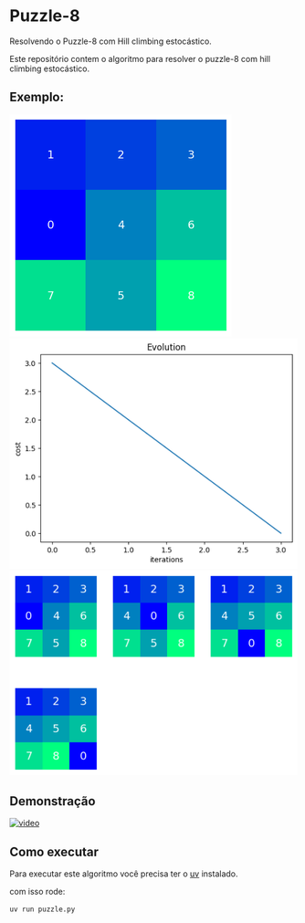 # Puzzle-8

Resolvendo o Puzzle-8 com Hill climbing estocástico.

Este repositório contem o algoritmo para resolver o puzzle-8 com hill climbing estocástico.

## Exemplo:

![tabuleiro](./medium.png)
![evolucao](./evolution_medium.png)
![resultado](./solution_medium.png)

## Demonstração

[![video](https://img.youtube.com/vi/mZv9SEVtDxE/0.jpg)](https://youtu.be/mZv9SEVtDxE)

## Como executar

Para executar este algoritmo você precisa ter o [uv](https://github.com/astral-sh/uv) instalado.

com isso rode:

```bash
uv run puzzle.py
```

